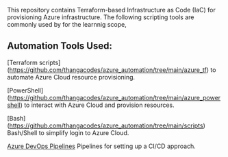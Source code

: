 

This repository contains Terraform-based Infrastructure as Code (IaC) for provisioning Azure infrastructure.
The following scripting tools are commonly used by for the learnnig scope,

## Automation Tools Used:

[Terraform scripts] (https://github.com/thangacodes/azure_automation/tree/main/azure_tf) to automate Azure Cloud resource provisioning.

[PowerShell] (https://github.com/thangacodes/azure_automation/tree/main/azure_powershell) to interact with Azure Cloud and provision resources.

[Bash] (https://github.com/thangacodes/azure_automation/tree/main/scripts) Bash/Shell to simplify login to Azure Cloud.

[Azure DevOps Pipelines](https://github.com/thangacodes/azure_automation/tree/main/azure_pipelines) Pipelines for setting up a CI/CD approach.
